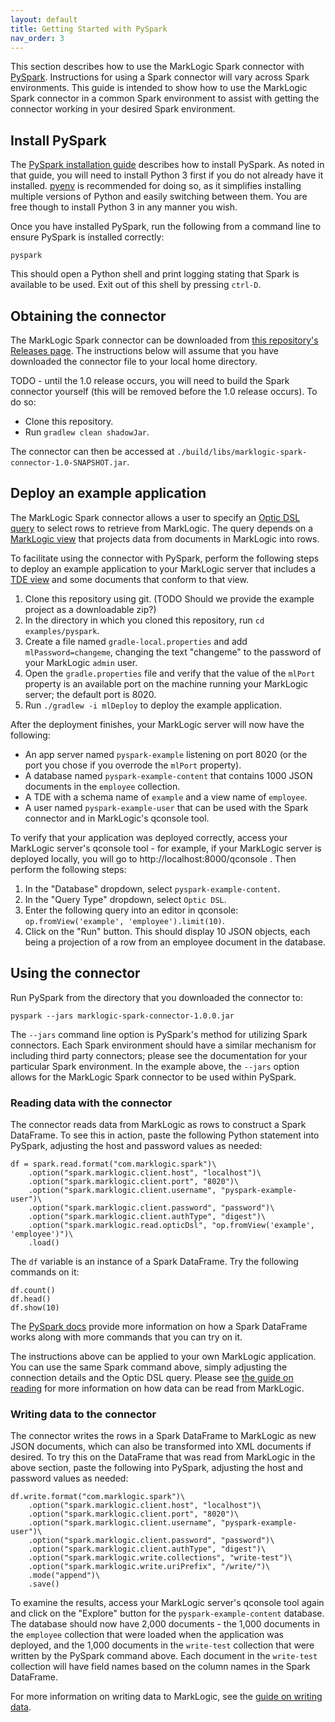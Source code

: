 ```yaml
---
layout: default
title: Getting Started with PySpark
nav_order: 3
---
```


This section describes how to use the MarkLogic Spark connector with 
[PySpark](https://spark.apache.org/docs/latest/api/python/index.html). Instructions for using a Spark connector will
vary across Spark environments. This guide is intended to show how to use the MarkLogic Spark connector in a 
common Spark environment to assist with getting the connector working in your desired Spark environment.

## Install PySpark

The [PySpark installation guide](https://spark.apache.org/docs/latest/api/python/getting_started/install.html) describes
how to install PySpark. As noted in that guide, you will need to install Python 3 first if you do not already have it 
installed. [pyenv](https://github.com/pyenv/pyenv#installation) is recommended for doing so, as it simplifies 
installing multiple versions of Python and easily switching between them. You are free though to install Python 3 in 
any manner you wish.

Once you have installed PySpark, run the following from a command line to ensure PySpark is installed correctly:

    pyspark

This should open a Python shell and print logging stating that Spark is available to be used. Exit out of this 
shell by pressing `ctrl-D`. 


## Obtaining the connector

The MarkLogic Spark connector can be downloaded from 
[this repository's Releases page](https://github.com/marklogic/marklogic-spark-connector/releases). The instructions 
below will assume that you have downloaded the connector file to your local home directory.

TODO - until the 1.0 release occurs, you will need to build the Spark connector yourself (this will be removed 
before the 1.0 release occurs). To do so:

- Clone this repository.
- Run `gradlew clean shadowJar`.

The connector can then be accessed at `./build/libs/marklogic-spark-connector-1.0-SNAPSHOT.jar`.

## Deploy an example application 

The MarkLogic Spark connector allows a user to specify an 
[Optic DSL query](https://docs.marklogic.com/guide/app-dev/OpticAPI#id_46710) to select rows to retrieve from 
MarkLogic. The query depends on a [MarkLogic view](https://docs.marklogic.com/guide/app-dev/OpticAPI#id_68685) that 
projects data from documents in MarkLogic into rows. 

To facilitate using the connector with PySpark, perform the following steps to deploy an example application to your
MarkLogic server that includes a 
[TDE view](https://docs.marklogic.com/guide/app-dev/TDE) and some documents that conform to that view.

1. Clone this repository using git. (TODO Should we provide the example project as a downloadable zip?) 
2. In the directory in which you cloned this repository, run `cd examples/pyspark`. 
3. Create a file named `gradle-local.properties` and add `mlPassword=changeme`, changing the text "changeme" to the 
   password of your MarkLogic `admin` user. 
4. Open the `gradle.properties` file and verify that the value of the `mlPort` property is an available port on the 
   machine running your MarkLogic server; the default port is 8020. 
5. Run `./gradlew -i mlDeploy` to deploy the example application.

After the deployment finishes, your MarkLogic server will now have the following:

- An app server named `pyspark-example` listening on port 8020 (or the port you chose if you overrode the `mlPort` 
  property).
- A database named `pyspark-example-content` that contains 1000 JSON documents in the `employee` collection.
- A TDE with a schema name of `example` and a view name of `employee`.
- A user named `pyspark-example-user` that can be used with the Spark connector and in MarkLogic's qconsole tool.

To verify that your application was deployed correctly, access your MarkLogic server's qconsole tool - for example, 
if your MarkLogic server is deployed locally, you will go to http://localhost:8000/qconsole . Then perform the 
following steps:

1. In the "Database" dropdown, select `pyspark-example-content`.
2. In the "Query Type" dropdown, select `Optic DSL`.
3. Enter the following query into an editor in qconsole: `op.fromView('example', 'employee').limit(10)`.
4. Click on the "Run" button. This should display 10 JSON objects, each being a projection of a row from an employee 
   document in the database.

## Using the connector

Run PySpark from the directory that you downloaded the connector to:

    pyspark --jars marklogic-spark-connector-1.0.0.jar

The `--jars` command line option is PySpark's method for utilizing Spark connectors. Each Spark environment should have
a similar mechanism for including third party connectors; please see the documentation for your particular Spark 
environment. In the example above, the `--jars` option allows for the MarkLogic Spark connector to be used within 
PySpark. 

### Reading data with the connector

The connector reads data from MarkLogic as rows to construct a Spark DataFrame. To see this in action, 
paste the following Python statement into PySpark, adjusting the host and password values as needed:

```
df = spark.read.format("com.marklogic.spark")\
    .option("spark.marklogic.client.host", "localhost")\
    .option("spark.marklogic.client.port", "8020")\
    .option("spark.marklogic.client.username", "pyspark-example-user")\
    .option("spark.marklogic.client.password", "password")\
    .option("spark.marklogic.client.authType", "digest")\
    .option("spark.marklogic.read.opticDsl", "op.fromView('example', 'employee')")\
    .load()
```

The `df` variable is an instance of a Spark DataFrame. Try the following commands on it:

    df.count()
    df.head()
    df.show(10)

The [PySpark docs](https://spark.apache.org/docs/latest/api/python/getting_started/quickstart_df.html) provide more 
information on how a Spark DataFrame works along with more commands that you can try on it. 

The instructions above can be applied to your own MarkLogic application. You can use the same Spark command above, 
simply adjusting the connection details and the Optic DSL query. Please see [the guide on reading](reading.md) for 
more information on how data can be read from MarkLogic.

### Writing data to the connector

The connector writes the rows in a Spark DataFrame to MarkLogic as new JSON documents, which can also be transformed 
into XML documents if desired. To try this on the DataFrame that was read from MarkLogic in the above section, 
paste the following into PySpark, adjusting the host and password values as needed:

```
df.write.format("com.marklogic.spark")\
    .option("spark.marklogic.client.host", "localhost")\
    .option("spark.marklogic.client.port", "8020")\
    .option("spark.marklogic.client.username", "pyspark-example-user")\
    .option("spark.marklogic.client.password", "password")\
    .option("spark.marklogic.client.authType", "digest")\
    .option("spark.marklogic.write.collections", "write-test")\
    .option("spark.marklogic.write.uriPrefix", "/write/")\
    .mode("append")\
    .save()
```

To examine the results, access your MarkLogic server's qconsole tool again and click on the "Explore" button for the 
`pyspark-example-content` database. The database should now have 2,000 documents - the 1,000 documents in the 
`employee` collection that were loaded when the application was deployed, and the 1,000 documents in the 
`write-test` collection that were written by the PySpark command above. Each document in the `write-test` collection 
will have field names based on the column names in the Spark DataFrame. 

For more information on writing data to MarkLogic, see the [guide on writing data](writing.md).

